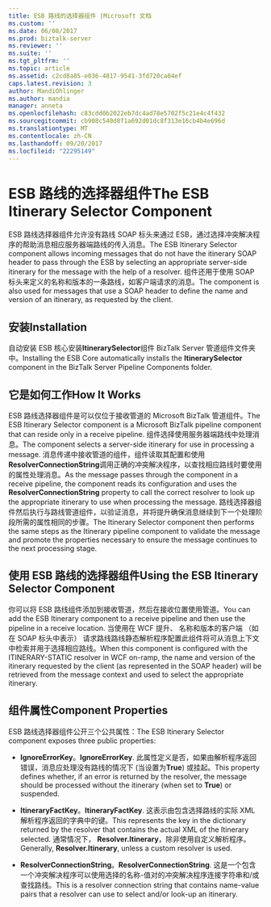 ```yaml
---
title: ESB 路线的选择器组件 |Microsoft 文档
ms.custom: ''
ms.date: 06/08/2017
ms.prod: biztalk-server
ms.reviewer: ''
ms.suite: ''
ms.tgt_pltfrm: ''
ms.topic: article
ms.assetid: c2cd8a85-e036-4817-9541-3fd720ca04ef
caps.latest.revision: 3
author: MandiOhlinger
ms.author: mandia
manager: anneta
ms.openlocfilehash: c83cdd0b2022eb7dc4ad78e5702f5c21e4c4f432
ms.sourcegitcommit: cb908c540d8f1a692d01dc8f313e16cb4b4e696d
ms.translationtype: MT
ms.contentlocale: zh-CN
ms.lasthandoff: 09/20/2017
ms.locfileid: "22295149"
---
```

# <a name="the-esb-itinerary-selector-component"></a><span data-ttu-id="0ef56-102">ESB 路线的选择器组件</span><span class="sxs-lookup"><span data-stu-id="0ef56-102">The ESB Itinerary Selector Component</span></span>
<span data-ttu-id="0ef56-103">ESB 路线选择器组件允许没有路线 SOAP 标头来通过 ESB，通过选择冲突解决程序的帮助消息相应服务器端路线的传入消息。</span><span class="sxs-lookup"><span data-stu-id="0ef56-103">The ESB Itinerary Selector component allows incoming messages that do not have the itinerary SOAP header to pass through the ESB by selecting an appropriate server-side itinerary for the message with the help of a resolver.</span></span> <span data-ttu-id="0ef56-104">组件还用于使用 SOAP 标头来定义的名称和版本的一条路线，如客户端请求的消息。</span><span class="sxs-lookup"><span data-stu-id="0ef56-104">The component is also used for messages that use a SOAP header to define the name and version of an itinerary, as requested by the client.</span></span>  
  
## <a name="installation"></a><span data-ttu-id="0ef56-105">安装</span><span class="sxs-lookup"><span data-stu-id="0ef56-105">Installation</span></span>  
 <span data-ttu-id="0ef56-106">自动安装 ESB 核心安装**ItinerarySelector**组件 BizTalk Server 管道组件文件夹中。</span><span class="sxs-lookup"><span data-stu-id="0ef56-106">Installing the ESB Core automatically installs the **ItinerarySelector** component in the BizTalk Server Pipeline Components folder.</span></span>  
  
## <a name="how-it-works"></a><span data-ttu-id="0ef56-107">它是如何工作</span><span class="sxs-lookup"><span data-stu-id="0ef56-107">How It Works</span></span>  
 <span data-ttu-id="0ef56-108">ESB 路线选择器组件是可以仅位于接收管道的 Microsoft BizTalk 管道组件。</span><span class="sxs-lookup"><span data-stu-id="0ef56-108">The ESB Itinerary Selector component is a Microsoft BizTalk pipeline component that can reside only in a receive pipeline.</span></span> <span data-ttu-id="0ef56-109">组件选择使用服务器端路线中处理消息。</span><span class="sxs-lookup"><span data-stu-id="0ef56-109">The component selects a server-side itinerary for use in processing a message.</span></span> <span data-ttu-id="0ef56-110">消息传递中接收管道的组件，组件读取其配置和使用**ResolverConnectionString**调用正确的冲突解决程序，以查找相应路线时要使用的属性处理消息。</span><span class="sxs-lookup"><span data-stu-id="0ef56-110">As the message passes through the component in a receive pipeline, the component reads its configuration and uses the **ResolverConnectionString** property to call the correct resolver to look up the appropriate itinerary to use when processing the message.</span></span> <span data-ttu-id="0ef56-111">路线选择器组件然后执行与路线管道组件，以验证消息，并将提升确保消息继续到下一个处理阶段所需的属性相同的步骤。</span><span class="sxs-lookup"><span data-stu-id="0ef56-111">The Itinerary Selector component then performs the same steps as the Itinerary pipeline component to validate the message and promote the properties necessary to ensure the message continues to the next processing stage.</span></span>  
  
## <a name="using-the-esb-itinerary-selector-component"></a><span data-ttu-id="0ef56-112">使用 ESB 路线的选择器组件</span><span class="sxs-lookup"><span data-stu-id="0ef56-112">Using the ESB Itinerary Selector Component</span></span>  
 <span data-ttu-id="0ef56-113">你可以将 ESB 路线组件添加到接收管道，然后在接收位置使用管道。</span><span class="sxs-lookup"><span data-stu-id="0ef56-113">You can add the ESB Itinerary component to a receive pipeline and then use the pipeline in a receive location.</span></span> <span data-ttu-id="0ef56-114">当使用在 WCF 提升、 名称和版本的客户端 （如在 SOAP 标头中表示） 请求路线路线静态解析程序配置此组件将可从消息上下文中检索并用于选择相应路线。</span><span class="sxs-lookup"><span data-stu-id="0ef56-114">When this component is configured with the ITINERARY-STATIC resolver in WCF on-ramp, the name and version of the itinerary requested by the client (as represented in the SOAP header) will be retrieved from the message context and used to select the appropriate itinerary.</span></span>  
  
## <a name="component-properties"></a><span data-ttu-id="0ef56-115">组件属性</span><span class="sxs-lookup"><span data-stu-id="0ef56-115">Component Properties</span></span>  
 <span data-ttu-id="0ef56-116">ESB 路线选择器组件公开三个公共属性：</span><span class="sxs-lookup"><span data-stu-id="0ef56-116">The ESB Itinerary Selector component exposes three public properties:</span></span>  
  
-   <span data-ttu-id="0ef56-117">**IgnoreErrorKey**。</span><span class="sxs-lookup"><span data-stu-id="0ef56-117">**IgnoreErrorKey**.</span></span> <span data-ttu-id="0ef56-118">此属性定义是否，如果由解析程序返回错误，消息应处理没有路线的情况下 (当设置为**True**) 或挂起。</span><span class="sxs-lookup"><span data-stu-id="0ef56-118">This property defines whether, if an error is returned by the resolver, the message should be processed without the itinerary (when set to **True**) or suspended.</span></span>  
  
-   <span data-ttu-id="0ef56-119">**ItineraryFactKey**。</span><span class="sxs-lookup"><span data-stu-id="0ef56-119">**ItineraryFactKey**.</span></span> <span data-ttu-id="0ef56-120">这表示由包含选择路线的实际 XML 解析程序返回的字典中的键。</span><span class="sxs-lookup"><span data-stu-id="0ef56-120">This represents the key in the dictionary returned by the resolver that contains the actual XML of the Itinerary selected.</span></span> <span data-ttu-id="0ef56-121">通常情况下， **Resolver.Itinerary**，除非使用自定义解析程序。</span><span class="sxs-lookup"><span data-stu-id="0ef56-121">Generally, **Resolver.Itinerary**, unless a custom resolver is used.</span></span>  
  
-   <span data-ttu-id="0ef56-122">**ResolverConnectionString**。</span><span class="sxs-lookup"><span data-stu-id="0ef56-122">**ResolverConnectionString**.</span></span> <span data-ttu-id="0ef56-123">这是一个包含一个冲突解决程序可以使用选择的名称-值对的冲突解决程序连接字符串和/或查找路线。</span><span class="sxs-lookup"><span data-stu-id="0ef56-123">This is a resolver connection string that contains name-value pairs that a resolver can use to select and/or look-up an itinerary.</span></span>